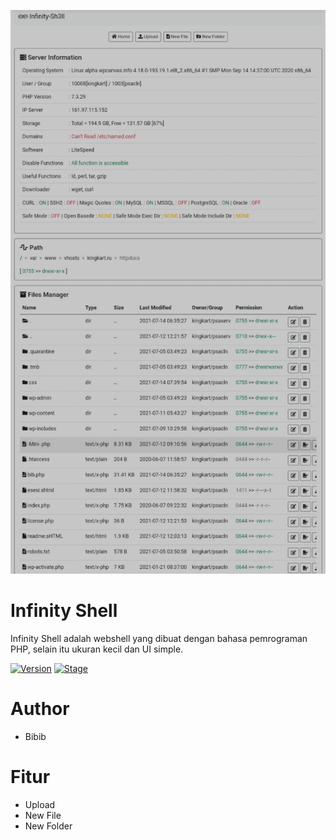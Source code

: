 ![alt text](https://github.com/wannazid/Infinity-Shell/blob/main/20210714_234330.png)
# Infinity Shell
Infinity Shell adalah webshell yang dibuat dengan bahasa pemrograman PHP, selain itu ukuran kecil dan UI simple.

[![Version](https://img.shields.io/badge/Version-0.1-brightgreen.svg?maxAge=259200)]()
[![Stage](https://img.shields.io/badge/Release-Beta-green.svg)]()

# Author
- Bibib

# Fitur
- Upload
- New File
- New Folder

